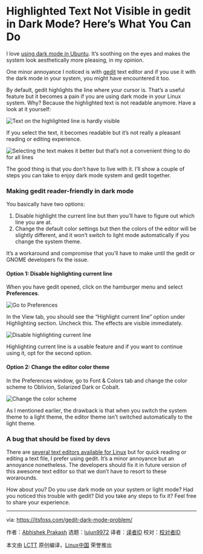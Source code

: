 [#]: collector: "lujun9972"
[#]: translator: "void-mori "
[#]: reviewer: " "
[#]: publisher: " "
[#]: url: " "
[#]: subject: "Highlighted Text Not Visible in gedit in Dark Mode? Here’s What You Can Do"
[#]: via: "https://itsfoss.com/gedit-dark-mode-problem/"
[#]: author: "Abhishek Prakash https://itsfoss.com/author/abhishek/"

Highlighted Text Not Visible in gedit in Dark Mode? Here’s What You Can Do
======

I love [using dark mode in Ubuntu][1]. It’s soothing on the eyes and makes the system look aesthetically more pleasing, in my opinion.

One minor annoyance I noticed is with [gedit][2] text editor and if you use it with the dark mode in your system, you might have encountered it too.

By default, gedit highlights the line where your cursor is. That’s a useful feature but it becomes a pain if you are using dark mode in your Linux system. Why? Because the highlighted text is not readable anymore. Have a look at it yourself:

![Text on the highlighted line is hardly visible][3]

If you select the text, it becomes readable but it’s not really a pleasant reading or editing experience.

![Selecting the text makes it better but that’s not a convenient thing to do for all lines][4]

The good thing is that you don’t have to live with it. I’ll show a couple of steps you can take to enjoy dark mode system and gedit together.

### Making gedit reader-friendly in dark mode

You basically have two options:

  1. Disable highlight the current line but then you’ll have to figure out which line you are at.
  2. Change the default color settings but then the colors of the editor will be slightly different, and it won’t switch to light mode automatically if you change the system theme.



It’s a workaround and compromise that you’ll have to make until the gedit or GNOME developers fix the issue.

#### Option 1: Disable highlighting current line

When you have gedit opened, click on the hamburger menu and select **Preferences**.

![Go to Preferences][5]

In the View tab, you should see the “Highlight current line” option under Highlighting section. Uncheck this. The effects are visible immediately.

![Disable highlighting current line][6]

Highlighting current line is a usable feature and if you want to continue using it, opt for the second option.

#### Option 2: Change the editor color theme

In the Preferences window, go to Font &amp; Colors tab and change the color scheme to Oblivion, Solarized Dark or Cobalt.

![Change the color scheme][7]

As I mentioned earlier, the drawback is that when you switch the system theme to a light theme, the editor theme isn’t switched automatically to the light theme.

### A bug that should be fixed by devs

There are [several text editors available for Linux][8] but for quick reading or editing a text file, I prefer using gedit. It’s a minor annoyance but an annoyance nonetheless. The developers should fix it in future version of this awesome text editor so that we don’t have to resort to these worarounds.

How about you? Do you use dark mode on your system or light mode? Had you noticed this trouble with gedit? Did you take any steps to fix it? Feel free to share your experience.

--------------------------------------------------------------------------------

via: https://itsfoss.com/gedit-dark-mode-problem/

作者：[Abhishek Prakash][a]
选题：[lujun9972][b]
译者：[译者ID](https://github.com/译者ID)
校对：[校对者ID](https://github.com/校对者ID)

本文由 [LCTT](https://github.com/LCTT/TranslateProject) 原创编译，[Linux中国](https://linux.cn/) 荣誉推出

[a]: https://itsfoss.com/author/abhishek/
[b]: https://github.com/lujun9972
[1]: https://itsfoss.com/dark-mode-ubuntu/
[2]: https://wiki.gnome.org/Apps/Gedit
[3]: https://i1.wp.com/itsfoss.com/wp-content/uploads/2021/01/gedit-dark-mode-problem.png?resize=779%2C367&ssl=1
[4]: https://i2.wp.com/itsfoss.com/wp-content/uploads/2021/01/gedit-dark-mode-issue.png?resize=779%2C367&ssl=1
[5]: https://i0.wp.com/itsfoss.com/wp-content/uploads/2021/01/gedit-preference.jpg?resize=777%2C527&ssl=1
[6]: https://i0.wp.com/itsfoss.com/wp-content/uploads/2021/01/disable-highlight-line-gedit.jpg?resize=781%2C530&ssl=1
[7]: https://i2.wp.com/itsfoss.com/wp-content/uploads/2021/01/change-color-scheme-gedit.jpg?resize=785%2C539&ssl=1
[8]: https://itsfoss.com/best-modern-open-source-code-editors-for-linux/
